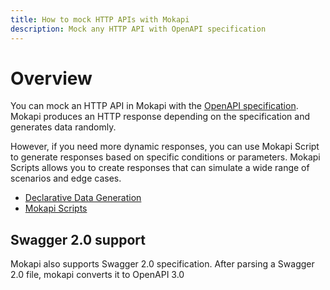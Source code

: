 ```yaml
---
title: How to mock HTTP APIs with Mokapi
description: Mock any HTTP API with OpenAPI specification
---
```

# Overview

You can mock an HTTP API in Mokapi with the [OpenAPI specification](https://swagger.io/specification/).
Mokapi produces an HTTP response depending on the specification and generates data randomly.

However, if you need more dynamic responses, you can use Mokapi Script to generate responses
based on specific conditions or parameters. Mokapi Scripts allows you to create responses that 
can simulate a wide range of scenarios and edge cases.

- [Declarative Data Generation](/docs/guides/get-started/test-data.md)
- [Mokapi Scripts](/docs/guides/get-started/test-data.md)

## Swagger 2.0 support
Mokapi also supports Swagger 2.0 specification. After parsing a Swagger 2.0 file, mokapi converts it to OpenAPI 3.0

